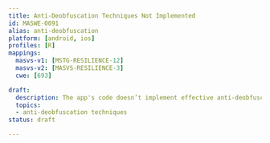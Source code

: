 ```yaml
---
title: Anti-Deobfuscation Techniques Not Implemented
id: MASWE-0091
alias: anti-deobfuscation
platform: [android, ios]
profiles: [R]
mappings:
  masvs-v1: [MSTG-RESILIENCE-12]
  masvs-v2: [MASVS-RESILIENCE-3]
  cwe: [693]

draft:
  description: The app's code doesn’t implement effective anti-deobfuscation techniques to protect against reverse engineering (CWE-693)
  topics:
  - anti-deobfuscation techniques
status: draft

---
```


